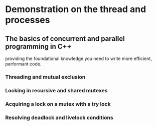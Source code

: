 # Demonstration on the thread and processes
## The basics of concurrent and parallel programming in C++
providing the foundational knowledge you need to write more efficient, performant code.

### Threading and mutual exclusion
### Locking in recursive and shared mutexes
### Acquiring a lock on a mutex with a try lock
### Resolving deadlock and livelock conditions
